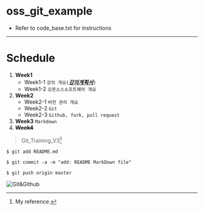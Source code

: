 # oss_git_example
- Refer to code_base.txt for instructions
---  

# Schedule
1. **Week1**
    - Week1-1 `강의 개요(`**_[강의계획서](https://jnu.ac.kr)_**`)`
    - Week1-2 `오픈소스소프트웨어 개요`
2. **Week2**
    - Week2-1 `버전 관리 개요`
    - Week2-2 `Git`
    - Week2-3 `Github, fork, pull request`
3. **Week3**     `Markdown`
4. **~~Week4~~**
> Git_Training_V3[^1]
```
$ git add README.md

$ git commit -a -m "add: README MarkDown file"

$ git push origin master
```

![Git&Github](https://velog.velcdn.com/images/co_der/post/a33d181a-bec1-4a23-a775-0c309fd546bc/image.png)  

[^1]: My reference.